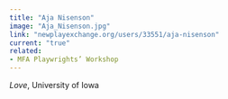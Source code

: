 ```yaml
---
title: "Aja Nisenson"
image: "Aja_Nisenson.jpg"
link: "newplayexchange.org/users/33551/aja-nisenson"
current: "true"
related:
- MFA Playwrights’ Workshop
---
```


*Love*, University of Iowa
